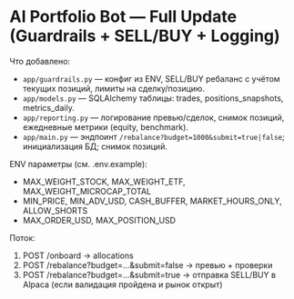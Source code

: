 # AI Portfolio Bot — Full Update (Guardrails + SELL/BUY + Logging)

Что добавлено:
- `app/guardrails.py` — конфиг из ENV, SELL/BUY ребаланс с учётом текущих позиций, лимиты на сделку/позицию.
- `app/models.py` — SQLAlchemy таблицы: trades, positions_snapshots, metrics_daily.
- `app/reporting.py` — логирование превью/сделок, снимок позиций, ежедневные метрики (equity, benchmark).
- `app/main.py` — эндпоинт `/rebalance?budget=1000&submit=true|false`; инициализация БД; снимок позиций.

ENV параметры (см. .env.example):
- MAX_WEIGHT_STOCK, MAX_WEIGHT_ETF, MAX_WEIGHT_MICROCAP_TOTAL
- MIN_PRICE, MIN_ADV_USD, CASH_BUFFER, MARKET_HOURS_ONLY, ALLOW_SHORTS
- MAX_ORDER_USD, MAX_POSITION_USD

Поток:
1) POST /onboard → allocations
2) POST /rebalance?budget=...&submit=false → превью + проверки
3) POST /rebalance?budget=...&submit=true  → отправка SELL/BUY в Alpaca (если валидация пройдена и рынок открыт)
